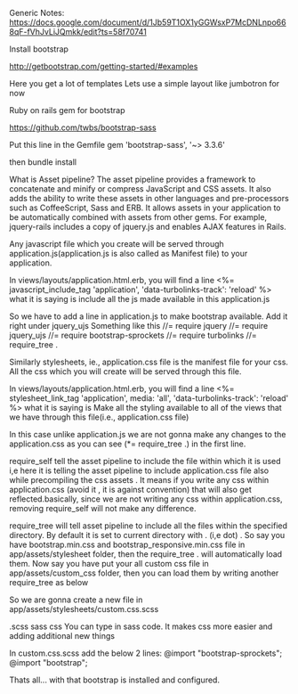 Generic Notes:
https://docs.google.com/document/d/1Jb59T1OX1yGGWsxP7McDNLnpo668qF-fVhJvLiJQmkk/edit?ts=58f70741

Install bootstrap

http://getbootstrap.com/getting-started/#examples

Here you get a lot of templates
Lets use a simple layout like jumbotron for now

Ruby on rails gem for bootstrap

https://github.com/twbs/bootstrap-sass

Put this line in the Gemfile
gem 'bootstrap-sass', '~> 3.3.6'

then
bundle install

What is Asset pipeline?
The asset pipeline provides a framework to concatenate and minify or compress JavaScript and CSS assets. It also adds the ability to write these assets in other languages and pre-processors such as CoffeeScript, Sass and ERB. It allows assets in your application to be automatically combined with assets from other gems. For example, jquery-rails includes a copy of jquery.js and enables AJAX features in Rails.

Any javascript file which you create will be served through application.js(application.js is also called as Manifest file) to your application.

In views/layouts/application.html.erb, you will find a line
    <%= javascript_include_tag 'application', 'data-turbolinks-track': 'reload' %>
what it is saying is include all the js made available in this application.js

So we have to add a line in application.js to make bootstrap available. Add it right under jquery_ujs
Something like this
//= require jquery
//= require jquery_ujs
//= require bootstrap-sprockets
//= require turbolinks
//= require_tree .

Similarly stylesheets, ie., application.css file is the manifest file for your css. 
All the css which you will create will be served through this file.

In views/layouts/application.html.erb, you will find a line
    <%= stylesheet_link_tag    'application', media: 'all', 'data-turbolinks-track': 'reload' %>
what it is saying is Make all the styling available to all of the views that we have through this file(i.e., application.css file)

In this case unlike application.js we are not gonna make any changes to the application.css as you can see (*= require_tree .) in the first line.

require_self tell the asset pipeline to include the file within which it is used i,e here it is telling the asset pipeline to include application.css file also while precompiling the css assets . It means if you write any css within application.css (avoid it , it is against convention) that will also get reflected.basically, since we are not writing any css within application.css, removing require_self will not make any difference.

require_tree will tell asset pipeline to include all the files within the specified directory. By default it is set to current directory with . (i,e dot) . So say you have bootstrap.min.css and bootstrap_responsive.min.css file in app/assets/stylesheet folder, then the require_tree . will automatically load them. Now say you have put your all custom css file in app/assets/custom_css folder, then you can load them by writing another require_tree as below

So we are gonna create a new file in app/assets/stylesheets/custom.css.scss

.scss sass css You can type in sass code. It makes css more easier and adding additional new things

In custom.css.scss add the below 2 lines:
@import "bootstrap-sprockets";
@import "bootstrap";

Thats all... with that bootstrap is installed and configured.









